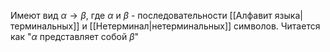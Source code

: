 Имеют вид $\alpha \rightarrow \beta$, где $\alpha$ и $\beta$ - последовательности [[Алфавит языка|терминальных]] и [[Нетерминал|нетерминальных]] символов. Читается как "$\alpha$ представляет собой $\beta$"